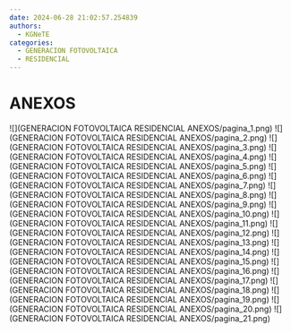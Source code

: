 ```yaml
---
date: 2024-06-28 21:02:57.254839
authors:
  - KGNeTE
categories:
  - GENERACION FOTOVOLTAICA
  - RESIDENCIAL
---
```

# ANEXOS
![](GENERACION FOTOVOLTAICA RESIDENCIAL ANEXOS/pagina_1.png)
![](GENERACION FOTOVOLTAICA RESIDENCIAL ANEXOS/pagina_2.png)
![](GENERACION FOTOVOLTAICA RESIDENCIAL ANEXOS/pagina_3.png)
![](GENERACION FOTOVOLTAICA RESIDENCIAL ANEXOS/pagina_4.png)
![](GENERACION FOTOVOLTAICA RESIDENCIAL ANEXOS/pagina_5.png)
![](GENERACION FOTOVOLTAICA RESIDENCIAL ANEXOS/pagina_6.png)
![](GENERACION FOTOVOLTAICA RESIDENCIAL ANEXOS/pagina_7.png)
![](GENERACION FOTOVOLTAICA RESIDENCIAL ANEXOS/pagina_8.png)
![](GENERACION FOTOVOLTAICA RESIDENCIAL ANEXOS/pagina_9.png)
![](GENERACION FOTOVOLTAICA RESIDENCIAL ANEXOS/pagina_10.png)
![](GENERACION FOTOVOLTAICA RESIDENCIAL ANEXOS/pagina_11.png)
![](GENERACION FOTOVOLTAICA RESIDENCIAL ANEXOS/pagina_12.png)
![](GENERACION FOTOVOLTAICA RESIDENCIAL ANEXOS/pagina_13.png)
![](GENERACION FOTOVOLTAICA RESIDENCIAL ANEXOS/pagina_14.png)
![](GENERACION FOTOVOLTAICA RESIDENCIAL ANEXOS/pagina_15.png)
![](GENERACION FOTOVOLTAICA RESIDENCIAL ANEXOS/pagina_16.png)
![](GENERACION FOTOVOLTAICA RESIDENCIAL ANEXOS/pagina_17.png)
![](GENERACION FOTOVOLTAICA RESIDENCIAL ANEXOS/pagina_18.png)
![](GENERACION FOTOVOLTAICA RESIDENCIAL ANEXOS/pagina_19.png)
![](GENERACION FOTOVOLTAICA RESIDENCIAL ANEXOS/pagina_20.png)
![](GENERACION FOTOVOLTAICA RESIDENCIAL ANEXOS/pagina_21.png)

